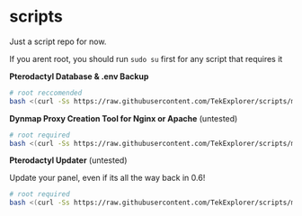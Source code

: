 # scripts
Just a script repo for now.

If you arent root, you should run `sudo su` first for any script that requires it

**Pterodactyl Database & .env Backup**
```bash
# root reccomended
bash <(curl -Ss https://raw.githubusercontent.com/TekExplorer/scripts/main/ptero/backup_panel.sh) <optional-backup-location>
```
**Dynmap Proxy Creation Tool for Nginx or Apache** (untested)
```bash
# root required
bash <(curl -Ss https://raw.githubusercontent.com/TekExplorer/scripts/main/ptero/create_dynmap_proxy.sh)
```

**Pterodactyl Updater** (untested)

Update your panel, even if its all the way back in 0.6!
```bash
# root required
bash <(curl -Ss https://raw.githubusercontent.com/TekExplorer/scripts/main/ptero/update_ptero.sh)
```
